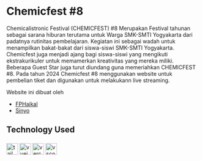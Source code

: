 # Chemicfest #8

Chemicalistronic Festival (CHEMICFEST) #8 Merupakan Festival tahunan sebagai sarana hiburan terutama untuk Warga SMK-SMTI Yogyakarta dari padatnya rutinitas pembelajaran. Kegiatan ini sebagai wadah untuk menampilkan bakat-bakat dari siswa-siswi SMK-SMTI Yogyakarta. Chemicfest juga menjadi ajang bagi siswa-siswi yang mengikuti ekstrakurikuler untuk memamerkan kreativitas yang mereka miliki. Beberapa Guest Star juga turut diundang guna memeriahkan CHEMICFEST #8. Pada tahun 2024 Chemicfest #8 menggunakan website untuk pembelian tiket dan digunakan untuk melakukann live streaming.

Website ini dibuat oleh
- [FPHaikal](https://github.com/fphaikal)
- [Sinyo](https://github.com/Stalker-moment)

###

<h2>Technology Used</h2>

###
<div>
  <img src="https://img.shields.io/badge/Tailwind CSS-06B6D4?logo=tailwindcss&logoColor=black&style=for-the-badge" height="30" alt="tailwindcss logo"  />
  <img src="https://img.shields.io/badge/Vue.js-4FC08D?logo=vuedotjs&logoColor=black&style=for-the-badge" height="30" alt="vuejs logo"  />
  <img src="https://img.shields.io/badge/Vercel-000000?logo=vercel&logoColor=white&style=for-the-badge" height="30" alt="vercel logo"  />
  <img src="https://img.shields.io/badge/Visual Studio Code-007ACC?logo=visualstudiocode&logoColor=white&style=for-the-badge" height="30" alt="vscode logo"  />
</div>
